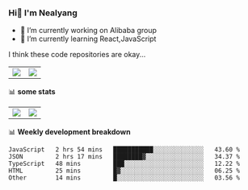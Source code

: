 ### Hi👋 I'm Nealyang

- 🔭 I’m currently working on Alibaba group
- 🌱 I’m currently learning React,JavaScript


I think these code repositories are okay...

<table>
  <tbody>
    <tr>
      <td>
        <a href="https://github.com/Nealyang/React-Express-Blog-Demo">
          <img align="center" src="https://github-readme-stats.vercel.app/api/pin/?username=Nealyang&repo=React-Express-Blog-Demo&theme=chartreuse-dark" />
        </a>
      </td>
       <td>
        <a href="https://github.com/Nealyang/PersonalBlog">
          <img align="center" src="https://github-readme-stats.vercel.app/api/pin/?username=Nealyang&repo=PersonalBlog&theme=chartreuse-dark" />
        </a>
      </td>
    </tr>
  </tbody>
</table>

📊 **some stats**


<table>
  <tbody>
    <tr>
      <td>
          <img align="center" src="https://github-readme-stats.vercel.app/api?username=Nealyang&theme=chartreuse-dark&show_icons=true" />
      </td>
       <td>
          <img align="center" src="https://github-readme-stats.vercel.app/api/top-langs/?username=Nealyang&theme=chartreuse-dark" />
      </td>
    </tr>
  </tbody>
</table>

📊 **Weekly development breakdown**

<!--START_SECTION:waka-->
```text
JavaScript   2 hrs 54 mins   ███████████░░░░░░░░░░░░░░   43.60 % 
JSON         2 hrs 17 mins   ████████▓░░░░░░░░░░░░░░░░   34.37 % 
TypeScript   48 mins         ███░░░░░░░░░░░░░░░░░░░░░░   12.22 % 
HTML         25 mins         █▓░░░░░░░░░░░░░░░░░░░░░░░   06.25 % 
Other        14 mins         █░░░░░░░░░░░░░░░░░░░░░░░░   03.56 % 
```
<!--END_SECTION:waka-->
